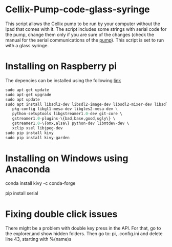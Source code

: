 # Cellix-Pump-code-glass-syringe
This script allows the Cellix pump to be run by your computer without the Ipad that comes with it. The script includes some strings with serial code for the pump, change them only if you are sure of the changes (check the manual for the serial communications of the [pump](https://www.wearecellix.com/exigopump)). This script is set to run with a glass syringe.


# Installing on Raspberry pi

The depencies can be installed using the following [link](https://kivy.org/doc/stable/installation/installation-rpi.html)

```Python
sudo apt-get update
sudo apt-get upgrade
sudo apt update
sudo apt install libsdl2-dev libsdl2-image-dev libsdl2-mixer-dev libsdl2-ttf-dev \
   pkg-config libgl1-mesa-dev libgles2-mesa-dev \
   python-setuptools libgstreamer1.0-dev git-core \   
   gstreamer1.0-plugins-\{bad,base,good,ugly\} \   
   gstreamer1.0-\{omx,alsa\} python-dev libmtdev-dev \   
   xclip xsel libjpeg-dev   
sudo pip install kivy
sudo pip install kivy-garden
```


# Installing on Windows using Anaconda

conda install kivy -c conda-forge

pip install serial

# Fixing double click issues
There might be a problem with double key press in the API. For that, go to the explorer,and show hidden folders.   Then go to:  pi,  .config.ini and delete line 43,  starting with %(name)s

